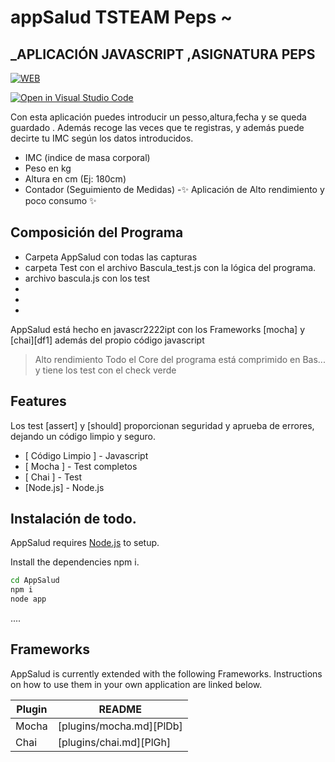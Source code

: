 # appSalud TSTEAM Peps ~ 
## _APLICACIÓN JAVASCRIPT ,ASIGNATURA PEPS
[![WEB](https://cldup.com/dTxpPi9lDf.thumb.png)](https://nodesource.com/products/nsolid)

[![Open in Visual Studio Code](https://classroom.github.com/assets/open-in-vscode-f059dc9a6f8d3a56e377f745f24479a46679e63a5d9fe6f495e02850cd0d8118.svg)](https://classroom.github.com/online_ide?assignment_repo_id=6314934&assignment_repo_type=AssignmentRepo)

Con esta aplicación puedes introducir un pesso,altura,fecha y se queda guardado . Además recoge las veces que te registras, y además puede decirte
tu IMC según los datos introducidos.
- IMC (indice de masa corporal)
- Peso en kg
- Altura en cm (Ej: 180cm)
- Contador (Seguimiento de Medidas)
-✨ Aplicación de Alto rendimiento y poco consumo ✨

## Composición del Programa
- Carpeta AppSalud con todas las capturas
- carpeta Test con el archivo Bascula_test.js con la lógica del programa.
- archivo bascula.js con los test
- 
-
-
AppSalud está hecho en javascr2222ipt con los Frameworks [mocha] y [chai][df1] además del propio código javascript

>Alto rendimiento
>Todo el Core del programa está comprimido en Bas... y tiene los test con el check verde 

## Features

Los test [assert] y [should] proporcionan seguridad y aprueba de errores, dejando un código limpio y seguro.

- [ Código Limpio ] - Javascript
- [ Mocha ] - Test completos
- [ Chai ] - Test
- [Node.js] - Node.js


## Instalación de todo.

AppSalud requires [Node.js](https://nodejs.org/) to setup.

Install the dependencies npm i.

```sh
cd AppSalud
npm i
node app
```

....


## Frameworks



AppSalud is currently extended with the following Frameworks.
Instructions on how to use them in your own application are linked below.

| Plugin | README |
| ------ | ------ |
| Mocha | [plugins/mocha.md][PlDb] |
| Chai | [plugins/chai.md][PlGh] |




